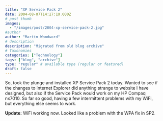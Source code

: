 ```yaml
---
title: "XP Service Pack 2"
date: 2004-08-07T14:27:10.000Z
# post thumb
images:
  - "/images/post/2004-xp-service-pack-2.jpg"
#author
author: "Martin Woodward"
# description
description: "Migrated from old blog archive"
# Taxonomies
categories: ["Technology"]
tags: ["blog", "archive"]
type: "regular" # available type (regular or featured)
draft: false
---
```


So, took the plunge and installed XP Service Pack 2 today.  Wanted to see if the changes to Internet Explorer did anything strange to website I have designed, but also if the Service Pack would work on my HP Compaq nx7010.  So far so good, having a few intermittent problems with my WiFi, but everything else seems to work.

**Update:** WiFi working now.  Looked like a problem with the WPA fix in SP2.
